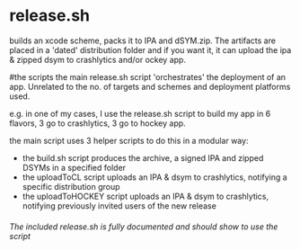 release.sh
=========

builds an xcode scheme, packs it to IPA and dSYM.zip. The artifacts are placed in a 'dated' distribution folder and if you want it, it can upload the ipa & zipped dsym to crashlytics and/or ockey app.

#the scripts
the main release.sh script 'orchestrates' the deployment of an app. Unrelated to the no. of targets and schemes and deployment platforms used.

e.g. in one of my cases, I use the release.sh script to build my app in 6 flavors, 3 go to crashlytics, 3 go to hockey app.

the main script uses 3 helper scripts to do this in a modular way: 
- the build.sh script produces the archive, a signed IPA and zipped DSYMs in a specified folder
- the uploadToCL script uploads an IPA & dsym to crashlytics, notifying a specific distribution group
- the uploadToHOCKEY script uploads an IPA & dsym to crashlytics, notifying previously invited users of the new release

###### The included release.sh is fully documented and should show to use the script

